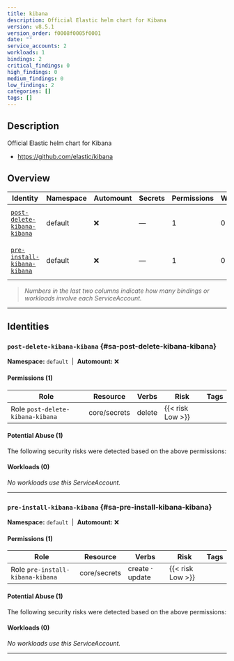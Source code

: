 ```yaml
---
title: kibana
description: Official Elastic helm chart for Kibana
version: v8.5.1
version_order: f0008f0005f0001
date: ""
service_accounts: 2
workloads: 1
bindings: 2
critical_findings: 0
high_findings: 0
medium_findings: 0
low_findings: 2
categories: []
tags: []
---
```


## Description

Official Elastic helm chart for Kibana

- https://github.com/elastic/kibana

## Overview

| Identity                                                     | Namespace | Automount | Secrets | Permissions | Workloads | Risk               |
| ------------------------------------------------------------ | --------- | --------- | ------- | ----------- | --------- | ------------------ |
| [`post-delete-kibana-kibana`](#sa-post-delete-kibana-kibana) | default   | ❌        | —       | 1           | 0         | {{< risk "Low" >}} |
| [`pre-install-kibana-kibana`](#sa-pre-install-kibana-kibana) | default   | ❌        | —       | 1           | 0         | {{< risk "Low" >}} |

> _Numbers in the last two columns indicate how many bindings or workloads involve each ServiceAccount._

---

## Identities

### `post-delete-kibana-kibana` {#sa-post-delete-kibana-kibana}

**Namespace:** `default` &nbsp;|&nbsp; **Automount:** ❌

#### Permissions (1)

| Role                             | Resource     | Verbs  | Risk             | Tags |
| -------------------------------- | ------------ | ------ | ---------------- | ---- |
| Role `post-delete-kibana-kibana` | core/secrets | delete | {{< risk Low >}} |      |

#### Potential Abuse (1)

The following security risks were detected based on the above permissions:

#### Workloads (0)

_No workloads use this ServiceAccount._

---

### `pre-install-kibana-kibana` {#sa-pre-install-kibana-kibana}

**Namespace:** `default` &nbsp;|&nbsp; **Automount:** ❌

#### Permissions (1)

| Role                             | Resource     | Verbs           | Risk             | Tags |
| -------------------------------- | ------------ | --------------- | ---------------- | ---- |
| Role `pre-install-kibana-kibana` | core/secrets | create · update | {{< risk Low >}} |      |

#### Potential Abuse (1)

The following security risks were detected based on the above permissions:

#### Workloads (0)

_No workloads use this ServiceAccount._

---

